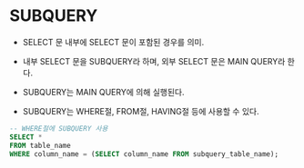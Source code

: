 # SUBQUERY

- SELECT 문 내부에 SELECT 문이 포함된 경우를 의미.

- 내부 SELECT 문을 SUBQUERY라 하며, 외부 SELECT 문은 MAIN QUERY라 한다.

- SUBQUERY는 MAIN QUERY에 의해 실행된다.

- SUBQUERY는 WHERE절, FROM절, HAVING절 등에 사용할 수 있다.

```SQL
-- WHERE절에 SUBQUERY 사용
SELECT *
FROM table_name
WHERE column_name = (SELECT column_name FROM subquery_table_name);
```
